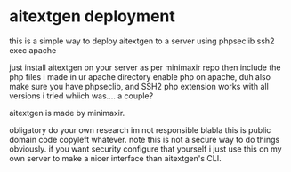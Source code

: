 # aitextgen deployment

this is a simple way to deploy aitextgen to a server using phpseclib ssh2 exec apache

just install aitextgen on your server as per minimaxir repo
then include the php files i made in ur apache directory
enable php on apache, duh
also make sure you have phpseclib, and SSH2 php extension
works with all versions i tried whiich was.... a couple?

aitextgen is made by minimaxir.

obligatory do your own research im not responsible blabla this is public domain code copyleft whatever.
note this is not a secure way to do things obviously. if you want security configure that yourself
i just use this on my own server to make a nicer interface than aitextgen's CLI.
